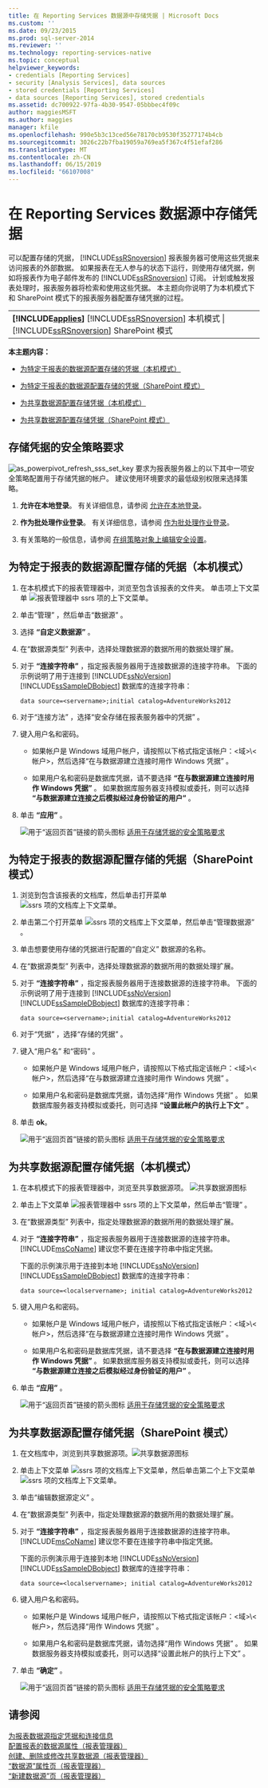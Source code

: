 ```yaml
---
title: 在 Reporting Services 数据源中存储凭据 | Microsoft Docs
ms.custom: ''
ms.date: 09/23/2015
ms.prod: sql-server-2014
ms.reviewer: ''
ms.technology: reporting-services-native
ms.topic: conceptual
helpviewer_keywords:
- credentials [Reporting Services]
- security [Analysis Services], data sources
- stored credentials [Reporting Services]
- data sources [Reporting Services], stored credentials
ms.assetid: dc700922-97fa-4b30-9547-05bbbec4f09c
author: maggiesMSFT
ms.author: maggies
manager: kfile
ms.openlocfilehash: 990e5b3c13ced56e78170cb9530f35277174b4cb
ms.sourcegitcommit: 3026c22b7fba19059a769ea5f367c4f51efaf286
ms.translationtype: MT
ms.contentlocale: zh-CN
ms.lasthandoff: 06/15/2019
ms.locfileid: "66107008"
---
```

# <a name="store-credentials-in-a-reporting-services-data-source"></a>在 Reporting Services 数据源中存储凭据
  可以配置存储的凭据， [!INCLUDE[ssRSnoversion](../../../includes/ssrsnoversion-md.md)] 报表服务器可使用这些凭据来访问报表的外部数据。 如果报表在无人参与的状态下运行，则使用存储凭据，例如将报表作为电子邮件发布的 [!INCLUDE[ssRSnoversion](../../../includes/ssrsnoversion-md.md)] 订阅。 计划或触发报表处理时，报表服务器将检索和使用这些凭据。 本主题向你说明了为本机模式下和 SharePoint 模式下的报表服务器配置存储凭据的过程。  
  
||  
|-|  
|**[!INCLUDE[applies](../../includes/applies-md.md)]** [!INCLUDE[ssRSnoversion](../../../includes/ssrsnoversion-md.md)] 本机模式 &#124; [!INCLUDE[ssRSnoversion](../../../includes/ssrsnoversion-md.md)] SharePoint 模式|  
  
 **本主题内容：**  
  
-   [为特定于报表的数据源配置存储的凭据（本机模式）](#bkmk_stored_credentials_data_source_native)  
  
-   [为特定于报表的数据源配置存储的凭据（SharePoint 模式）](#bkmk_stored_credentials_data_source_sharepoint)  
  
-   [为共享数据源配置存储凭据（本机模式）](#bkmk_stored_credentials_shared_data_source_native)  
  
-   [为共享数据源配置存储凭据（SharePoint 模式）](#bkmk_stored_credentials_shared_data_source_sharepoint)  
  
##  <a name="bkmk_top"></a> 存储凭据的安全策略要求  
 ![as_powerpivot_refresh_sss_set_key](../../analysis-services/media/as-powerpivot-refresh-sss-set-key.gif "as_powerpivot_refresh_sss_set_key") 要求为报表服务器上的以下其中一项安全策略配置用于存储凭据的帐户。 建议使用环境要求的最低级别权限来选择策略。  
  
1.  **允许在本地登录**。 有关详细信息，请参阅 [允许在本地登录](https://technet.microsoft.com/library/cc756809\(v=WS.10\).aspx)。  
  
2.  **作为批处理作业登录**。 有关详细信息，请参阅 [作为批处理作业登录](https://technet.microsoft.com/library/cc755659\(v=ws.10\).aspx)。  
  
3.  有关策略的一般信息，请参阅 [在组策略对象上编辑安全设置](https://technet.microsoft.com/library/cc736516\(v=ws.10\).aspx)。  
  
##  <a name="bkmk_stored_credentials_data_source_native"></a> 为特定于报表的数据源配置存储的凭据（本机模式）  
  
1.  在本机模式下的报表管理器中，浏览至包含该报表的文件夹。 单击项上下文菜单 ![报表管理器中 ssrs 项的上下文菜单](../media/ssrs-report-manager-item-context-menu.png "context menu in report manager for ssrs items")。  
  
2.  单击“管理”  ，然后单击“数据源”  。  
  
3.  选择 **“自定义数据源”** 。  
  
4.  在“数据源类型”  列表中，选择处理数据源的数据所用的数据处理扩展。  
  
5.  对于 **“连接字符串”** ，指定报表服务器用于连接数据源的连接字符串。 下面的示例说明了用于连接到 [!INCLUDE[ssNoVersion](../../../includes/ssnoversion-md.md)] [!INCLUDE[ssSampleDBobject](../../../includes/sssampledbobject-md.md)] 数据库的连接字符串：  
  
    ```  
    data source=<servername>;initial catalog=AdventureWorks2012  
    ```  
  
6.  对于“连接方法”  ，选择“安全存储在报表服务器中的凭据”  。  
  
7.  键入用户名和密码。  
  
    -   如果帐户是 Windows 域用户帐户，请按照以下格式指定该帐户：\<域>\\<帐户\>，然后选择“在与数据源建立连接时用作 Windows 凭据”  。  
  
    -   如果用户名和密码是数据库凭据，请不要选择 **“在与数据源建立连接时用作 Windows 凭据”** 。 如果数据库服务器支持模拟或委托，则可以选择 **“与数据源建立连接之后模拟经过身份验证的用户”** 。  
  
8.  单击 **“应用”** 。  
  
     ![用于“返回页首”链接的箭头图标](../../2014-toc/media/uparrow16x16.gif "Arrow icon used with Back to Top link") [适用于存储凭据的安全策略要求](#bkmk_top)  
  
##  <a name="bkmk_stored_credentials_data_source_sharepoint"></a> 为特定于报表的数据源配置存储的凭据（SharePoint 模式）  
  
1.  浏览到包含该报表的文档库，然后单击打开菜单 ![ssrs 项的文档库上下文菜单](../media/ssrs-sharepoint-item-context-menu.png "document library context menu for ssrs items")。  
  
2.  单击第二个打开菜单 ![ssrs 项的文档库上下文菜单](../media/ssrs-sharepoint-item-context-menu.png "document library context menu for ssrs items")，然后单击“管理数据源”  。  
  
3.  单击想要使用存储的凭据进行配置的“自定义”  数据源的名称。  
  
4.  在“数据源类型”  列表中，选择处理数据源的数据所用的数据处理扩展。  
  
5.  对于 **“连接字符串”** ，指定报表服务器用于连接数据源的连接字符串。 下面的示例说明了用于连接到 [!INCLUDE[ssNoVersion](../../../includes/ssnoversion-md.md)] [!INCLUDE[ssSampleDBobject](../../../includes/sssampledbobject-md.md)] 数据库的连接字符串：  
  
    ```  
    data source=<servername>;initial catalog=AdventureWorks2012  
    ```  
  
6.  对于“凭据”  ，选择“存储的凭据”  。  
  
7.  键入“用户名”  和“密码”  。  
  
    -   如果帐户是 Windows 域用户帐户，请按照以下格式指定该帐户：\<域>\\<帐户\>，然后选择“在与数据源建立连接时用作 Windows 凭据”  。  
  
    -   如果用户名和密码是数据库凭据，请勿选择“用作 Windows 凭据”  。 如果数据库服务器支持模拟或委托，则可选择 **“设置此帐户的执行上下文”** 。  
  
8.  单击 **ok**。  
  
     ![用于“返回页首”链接的箭头图标](../../2014-toc/media/uparrow16x16.gif "Arrow icon used with Back to Top link") [适用于存储凭据的安全策略要求](#bkmk_top)  
  
##  <a name="bkmk_stored_credentials_shared_data_source_native"></a> 为共享数据源配置存储凭据（本机模式）  
  
1.  在本机模式下的报表管理器中，浏览至共享数据源项。 ![共享数据源图标](../media/hlp-16datasource.png "共享数据源图标")  
  
2.  单击上下文菜单 ![报表管理器中 ssrs 项的上下文菜单](../media/ssrs-report-manager-item-context-menu.png "context menu in report manager for ssrs items")，然后单击“管理”  。  
  
3.  在“数据源类型”  列表中，指定处理数据源的数据所用的数据处理扩展。  
  
4.  对于 **“连接字符串”** ，指定报表服务器用于连接数据源的连接字符串。 [!INCLUDE[msCoName](../../../includes/msconame-md.md)] 建议您不要在连接字符串中指定凭据。  
  
     下面的示例演示用于连接到本地 [!INCLUDE[ssNoVersion](../../../includes/ssnoversion-md.md)] [!INCLUDE[ssSampleDBobject](../../../includes/sssampledbobject-md.md)] 数据库的连接字符串：  
  
    ```  
    data source=<localservername>; initial catalog=AdventureWorks2012  
    ```  
  
5.  键入用户名和密码。  
  
    -   如果帐户是 Windows 域用户帐户，请按照以下格式指定该帐户：\<域>\\<帐户\>，然后选择“在与数据源建立连接时用作 Windows 凭据”  。  
  
    -   如果用户名和密码是数据库凭据，请不要选择 **“在与数据源建立连接时用作 Windows 凭据”** 。 如果数据库服务器支持模拟或委托，则可以选择 **“与数据源建立连接之后模拟经过身份验证的用户”** 。  
  
6.  单击 **“应用”** 。  
  
     ![用于“返回页首”链接的箭头图标](../../2014-toc/media/uparrow16x16.gif "Arrow icon used with Back to Top link") [适用于存储凭据的安全策略要求](#bkmk_top)  
  
##  <a name="bkmk_stored_credentials_shared_data_source_sharepoint"></a> 为共享数据源配置存储凭据（SharePoint 模式）  
  
1.  在文档库中，浏览到共享数据源项。![共享数据源图标](../media/hlp-16datasource.png "Shared data source icon")  
  
2.  单击上下文菜单 ![ssrs 项的文档库上下文菜单](../media/ssrs-sharepoint-item-context-menu.png "document library context menu for ssrs items")，然后单击第二个上下文菜单 ![ssrs 项的文档库上下文菜单](../media/ssrs-sharepoint-item-context-menu.png "document library context menu for ssrs items")。  
  
3.  单击“编辑数据源定义”  。  
  
4.  在“数据源类型”  列表中，指定处理数据源的数据所用的数据处理扩展。  
  
5.  对于 **“连接字符串”** ，指定报表服务器用于连接数据源的连接字符串。 [!INCLUDE[msCoName](../../../includes/msconame-md.md)] 建议您不要在连接字符串中指定凭据。  
  
     下面的示例演示用于连接到本地 [!INCLUDE[ssNoVersion](../../../includes/ssnoversion-md.md)] [!INCLUDE[ssSampleDBobject](../../../includes/sssampledbobject-md.md)] 数据库的连接字符串：  
  
    ```  
    data source=<localservername>; initial catalog=AdventureWorks2012  
    ```  
  
6.  键入用户名和密码。  
  
    -   如果帐户是 Windows 域用户帐户，请按照以下格式指定该帐户：\<域>\\<帐户\>，然后选择“用作 Windows 凭据”  。  
  
    -   如果用户名和密码是数据库凭据，请勿选择“用作 Windows 凭据”  。 如果数据服务器支持模拟或委托，则可以选择“设置此帐户的执行上下文”  。  
  
7.  单击 **“确定”** 。  
  
     ![用于“返回页首”链接的箭头图标](../../2014-toc/media/uparrow16x16.gif "Arrow icon used with Back to Top link") [适用于存储凭据的安全策略要求](#bkmk_top)  
  
## <a name="see-also"></a>请参阅  
 [为报表数据源指定凭据和连接信息](../../integration-services/connection-manager/data-sources.md)   
 [配置报表的数据源属性（报表管理器）](configure-data-source-properties-for-a-report-report-manager.md)   
 [创建、删除或修改共享数据源（报表管理器）](../create-delete-or-modify-a-shared-data-source-report-manager.md)   
 [“数据源”属性页（报表管理器）](../data-sources-properties-page-report-manager.md)   
 [“新建数据源”页（报表管理器）](../new-data-source-page-report-manager.md)  
  
  
